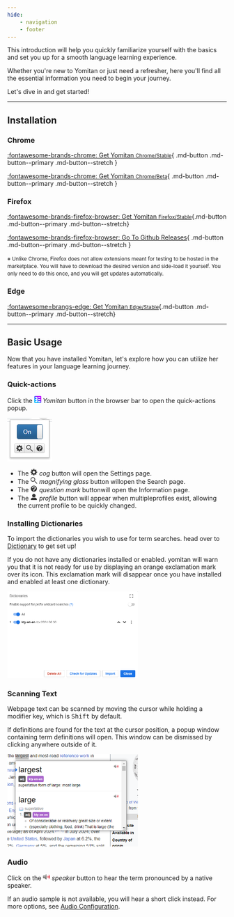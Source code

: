 ```yaml
---
hide:
    - navigation
    - footer
---
```


This introduction will help you quickly familiarize yourself with the basics and set you up for a smooth language learning experience. 

Whether you're new to Yomitan or just need a refresher, here you'll find all the essential information you need to begin your journey.

Let's dive in and get started!

---

## Installation

### Chrome
<div class="grid" markdown>

[:fontawesome-brands-chrome: Get Yomitan <small>Chrome/Stable</small>](https://chrome.google.com/webstore/detail/yomitan/likgccmbimhjbgkjambclfkhldnlhbnn){ .md-button .md-button--primary .md-button--stretch }

[:fontawesome-brands-chrome: Get Yomitan <small>Chrome/Beta</small>](https://chrome.google.com/webstore/detail/yomitan-development-build/glnaenfapkkecknnmginabpmgkenenml){ .md-button .md-button--primary .md-button--stretch }
</div>

### Firefox
<div class="grid" markdown>

[:fontawesome-brands-firefox-browser: Get Yomitan <small>Firefox/Stable</small>](https://addons.mozilla.org/en-US/firefox/addon/yomitan/){.md-button .md-button--primary .md-button--stretch}

[:fontawesome-brands-firefox-browser: Go To Github Releases](https://github.com/themoeway/yomitan/releases){ .md-button .md-button--primary .md-button--stretch }

</div>

<small>※ Unlike Chrome, Firefox does not allow extensions meant for testing to be hosted in the marketplace. You will have to download the desired version and side-load it yourself. You only need to do this once, and you will get updates automatically.</small>

### Edge
<div class="grid" markdown>

[:fontawesome=brangs-edge: Get Yomitan <small>Edge/Stable</small>](https://microsoftedge.microsoft.com/addons/detail/yomitan/idelnfbbmikgfiejhgmddlbkfgiifnnn){.md-button .md-button--primary .md-button--stretch}

</div>

---

## Basic Usage

Now that you have installed Yomitan, let's explore how you can utilize her features in your language learning journey.

### Quick-actions

Click the <img src="../assets/icon/yomitan-icon.svg" width="16" height="16" alt="yomitan icon"> _Yomitan_ button in the browser bar to open the quick-actions popup.

<img src="../assets/resources/browser-action-popup1.webp" alt="yomitan main popup">

- The <img src="../assets/icon/cog.svg" width="16" height="16" alt="cog"> _cog_ button will open the Settings page.
- The <img src="../assets/icon/magnifying-glass.svg" width="16" height="16" alt="magnifying glass"> _magnifying glass_ button willopen the Search page.
- The <img src="../assets/icon/question-mark-circle.svg" width="16" height="16" alt="question mark symbol"> _question mark_ buttonwill open the Information page.
- The <img src="../assets/icon/profile.svg" width="16" height="16" alt="profile icon"> _profile_ button will appear when multipleprofiles exist, allowing the current profile to be quickly changed.

### Installing Dictionaries

To import the dictionaries you wish to use for term searches. head over to [Dictionary](../dictionaries//index.md) to get set up!

If you do not have any dictionaries installed or enabled. yomitan will warn you that it is not ready for use by displaying an orange exclamation mark over its icon. This exclamation mark will disappear once you have installed and enabled at least one dictionary.

<img src="../assets/resources/settings-dictionaries-popup-english.png" width="300" alt="custom dictionaries list">

### Scanning Text

Webpage text can be scanned by moving the cursor while holding a modifier key, which is <kbd>Shift</kbd> by default.

If definitions are found for the text at the cursor position, a popup window containing term definitions will open. This window can be dismissed by clicking anywhere outside of it.

<img src="../assets/resources/search-popup-terms-english.png" width="300" alt="popup with search terms">

### Audio

Click on the <img src="../assets/icon/play-audio.svg" width="16" height="16" alt="loudspeaker icon"> _speaker_ button to hear the term pronounced by a native speaker.

If an audio sample is not available, you will hear a short click instead. For more options, see [Audio Configuration](../advanced/index.md#audio).

